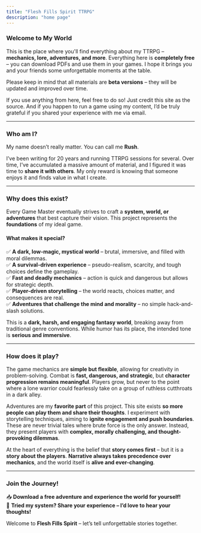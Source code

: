 ```yaml
---
title: "Flesh Fills Spirit TTRPG"
description: "home page"
---
```

### **Welcome to My World**

This is the place where you'll find everything about my TTRPG – **mechanics, lore, adventures, and more**. Everything here is **completely free** – you can download PDFs and use them in your games. I hope it brings you and your friends some unforgettable moments at the table.

Please keep in mind that all materials are **beta versions** – they will be updated and improved over time.

If you use anything from here, feel free to do so! Just credit this site as the source. And if you happen to run a game using my content, I’d be truly grateful if you shared your experience with me via email.

---

### **Who am I?**

My name doesn’t really matter. You can call me **Rush**.

I’ve been writing for 20 years and running TTRPG sessions for several. Over time, I’ve accumulated a massive amount of material, and I figured it was time to **share it with others**. My only reward is knowing that someone enjoys it and finds value in what I create.

---

### **Why does this exist?**

Every Game Master eventually strives to craft a **system, world, or adventures** that best capture their vision. This project represents the **foundations** of my ideal game.

#### **What makes it special?**

✅ **A dark, low-magic, mystical world** – brutal, immersive, and filled with moral dilemmas.  
✅ **A survival-driven experience** – pseudo-realism, scarcity, and tough choices define the gameplay.  
✅ **Fast and deadly mechanics** – action is quick and dangerous but allows for strategic depth.  
✅ **Player-driven storytelling** – the world reacts, choices matter, and consequences are real.  
✅ **Adventures that challenge the mind and morality** – no simple hack-and-slash solutions.

This is a **dark, harsh, and engaging fantasy world**, breaking away from traditional genre conventions. While humor has its place, the intended tone is **serious and immersive**.

---

### **How does it play?**

The game mechanics are **simple but flexible**, allowing for creativity in problem-solving. Combat is **fast, dangerous, and strategic**, but **character progression remains meaningful**. Players grow, but never to the point where a lone warrior could fearlessly take on a group of ruthless cutthroats in a dark alley.

Adventures are my **favorite part** of this project. This site exists **so more people can play them and share their thoughts**. I experiment with storytelling techniques, aiming to **ignite engagement and push boundaries**. These are never trivial tales where brute force is the only answer. Instead, they present players with **complex, morally challenging, and thought-provoking dilemmas**.

At the heart of everything is the belief that **story comes first** – but it is a **story about the players**. **Narrative always takes precedence over mechanics**, and the world itself is **alive and ever-changing**.

---

### **Join the Journey!**

📥 **Download a free adventure and experience the world for yourself!**  
💬 **Tried my system? Share your experience – I’d love to hear your thoughts!**

Welcome to **Flesh Fills Spirit** – let’s tell unforgettable stories together.